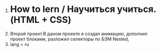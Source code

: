 1. # How to lern / Научиться учиться. (HTML + CSS)
2. Второй проект.В даном проекте я создал анимацию, дополнил проект блоками, разложил селекторы по БЭМ Nested,
3. lang = ru
